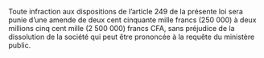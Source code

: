 Toute infraction aux dispositions de l’article 249 de la présente loi sera punie d’une amende de deux cent cinquante mille francs (250 000) à deux millions cinq cent mille (2 500 000) francs CFA, sans préjudice de la dissolution de la société qui peut être prononcée à la requête du ministère public.